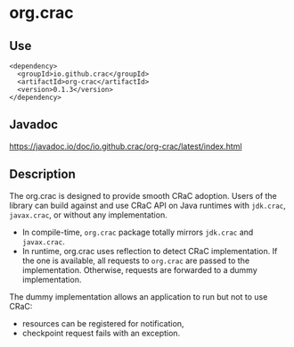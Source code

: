 # org.crac

## Use

```
<dependency>
  <groupId>io.github.crac</groupId>
  <artifactId>org-crac</artifactId>
  <version>0.1.3</version>
</dependency>
```

## Javadoc

https://javadoc.io/doc/io.github.crac/org-crac/latest/index.html

## Description

The org.crac is designed to provide smooth CRaC adoption.
Users of the library can build against and use CRaC API on Java runtimes with `jdk.crac`, `javax.crac`, or without any implementation.
* In compile-time, `org.crac` package totally mirrors `jdk.crac` and `javax.crac`.
* In runtime, org.crac uses reflection to detect CRaC implementation.
If the one is available, all requests to `org.crac` are passed to the implementation.
Otherwise, requests are forwarded to a dummy implementation.

The dummy implementation allows an application to run but not to use CRaC:
* resources can be registered for notification,
* checkpoint request fails with an exception.
